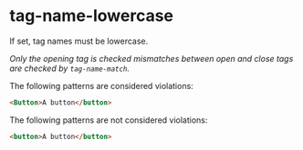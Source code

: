 # tag-name-lowercase

If set, tag names must be lowercase.

_Only the opening tag is checked mismatches between open and close tags are checked by `tag-name-match`._

The following patterns are considered violations:

```html
<Button>A button</button>
```

The following patterns are not considered violations:

```html
<button>A button</button>
```
